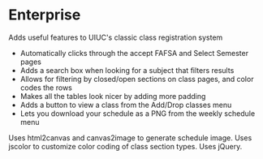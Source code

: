 # Enterprise
Adds useful features to UIUC's classic class registration system
* Automatically clicks through the accept FAFSA and Select Semester pages
* Adds a search box when looking for a subject that filters results
* Allows for filtering by closed/open sections on class pages, and color codes the rows
* Makes all the tables look nicer by adding more padding
* Adds a button to view a class from the Add/Drop classes menu
* Lets you download your schedule as a PNG from the weekly schedule menu


Uses html2canvas and canvas2image to generate schedule image. Uses jscolor to customize color coding of class section types. Uses jQuery. 
